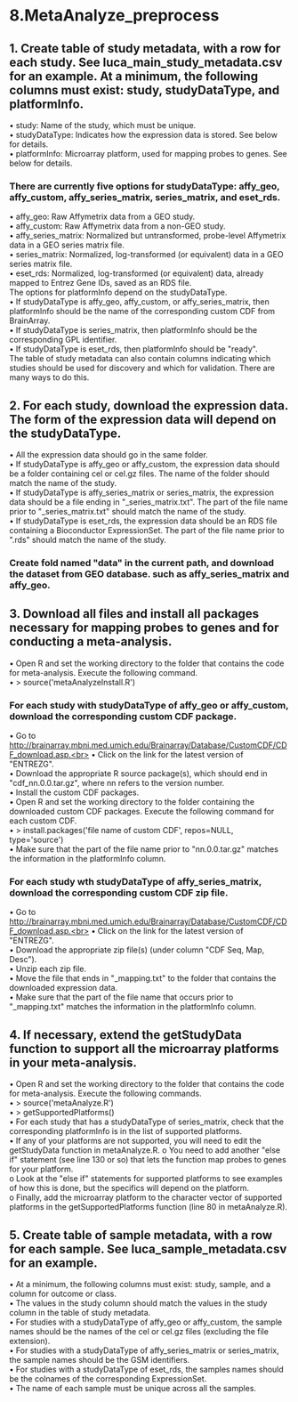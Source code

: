 # 8.MetaAnalyze_preprocess

## 1. Create table of study metadata, with a row for each study. See luca_main_study_metadata.csv for an example. At a minimum, the following columns must exist: study, studyDataType, and platformInfo.<br>
• study: Name of the study, which must be unique.<br>
• studyDataType: Indicates how the expression data is stored. See below for details.<br>
• platformInfo: Microarray platform, used for mapping probes to genes. See below for details.<br>

 ### There are currently five options for studyDataType: affy_geo, affy_custom, affy_series_matrix, series_matrix, and eset_rds.<br>
• affy_geo: Raw Affymetrix data from a GEO study.<br>
• affy_custom: Raw Affymetrix data from a non-GEO study.<br>
• affy_series_matrix: Normalized but untransformed, probe-level Affymetrix data in a GEO series matrix file.<br>
• series_matrix: Normalized, log-transformed (or equivalent) data in a GEO series matrix file.<br>
• eset_rds: Normalized, log-transformed (or equivalent) data, already mapped to Entrez Gene IDs, saved as an RDS file.<br>
The options for platformInfo depend on the studyDataType.<br>
• If studyDataType is affy_geo, affy_custom, or affy_series_matrix, then platformInfo should be the name of the corresponding custom CDF from BrainArray.<br>
• If studyDataType is series_matrix, then platformInfo should be the corresponding GPL identifier.<br>
• If studyDataType is eset_rds, then platformInfo should be "ready".<br>
The table of study metadata can also contain columns indicating which studies should be used for discovery and which for validation. There are many ways to do this.<br>

 
## 2. For each study, download the expression data. The form of the expression data will depend on the studyDataType.<br>
• All the expression data should go in the same folder.<br>
• If studyDataType is affy_geo or affy_custom, the expression data should be a folder containing cel or cel.gz files. The name of the folder should match the name of the study.<br>
• If studyDataType is affy_series_matrix or series_matrix, the expression data should be a file ending in "_series_matrix.txt". The part of the file name prior to "_series_matrix.txt" should match the name of the study.<br>
• If studyDataType is eset_rds, the expression data should be an RDS file containing a Bioconductor ExpressionSet. The part of the file name prior to ".rds" should match the name of the study.<br>

### Create fold named "data" in the current path, and download the dataset from GEO database. such as affy_series_matrix and affy_geo.<br>

## 3. Download all files and install all packages necessary for mapping probes to genes and for conducting a meta-analysis.<br>
• Open R and set the working directory to the folder that contains the code for meta-analysis. Execute the following command.<br>
• > source('metaAnalyzeInstall.R')<br>

### For each study with studyDataType of affy_geo or affy_custom, download the corresponding custom CDF package.<br>
• Go to http://brainarray.mbni.med.umich.edu/Brainarray/Database/CustomCDF/CDF_download.asp.<br>
• Click on the link for the latest version of "ENTREZG".<br>
• Download the appropriate R source package(s), which should end in "cdf_nn.0.0.tar.gz", where nn refers to the version number.<br>
• Install the custom CDF packages.<br>
• Open R and set the working directory to the folder containing the downloaded custom CDF packages. Execute the following command for each custom CDF.<br>
• > install.packages('file name of custom CDF', repos=NULL, type='source')<br>
• Make sure that the part of the file name prior to "nn.0.0.tar.gz" matches the information in the platformInfo column.<br>

### For each study wth studyDataType of affy_series_matrix, download the corresponding custom CDF zip file.<br>
• Go to http://brainarray.mbni.med.umich.edu/Brainarray/Database/CustomCDF/CDF_download.asp.<br>
• Click on the link for the latest version of "ENTREZG".<br>
• Download the appropriate zip file(s) (under column "CDF Seq, Map, Desc").<br>
• Unzip each zip file.<br>
• Move the file that ends in "_mapping.txt" to the folder that contains the downloaded expression data.<br>
• Make sure that the part of the file name that occurs prior to "_mapping.txt" matches the information in the platformInfo column.<br>

## 4. If necessary, extend the getStudyData function to support all the microarray platforms in your meta-analysis.<br>
• Open R and set the working directory to the folder that contains the code for meta-analysis. Execute the following commands.<br>
• > source('metaAnalyze.R')<br>
• > getSupportedPlatforms()<br>
• For each study that has a studyDataType of series_matrix, check that the corresponding platformInfo is in the list of supported platforms.<br>
• If any of your platforms are not supported, you will need to edit the getStudyData function in metaAnalyze.R. o You need to add another "else if" statement (see line 130 or so) that lets the function map probes to genes for your platform.<br>
	o Look at the "else if" statements for supported platforms to see examples of how this is done, but the specifics will depend on the platform.<br>
	o Finally, add the microarray platform to the character vector of supported platforms in the getSupportedPlatforms function (line 80 in metaAnalyze.R).<br>



## 5. Create table of sample metadata, with a row for each sample. See luca_sample_metadata.csv for an example.<br>
• At a minimum, the following columns must exist: study, sample, and a column for outcome or class.<br>
• The values in the study column should match the values in the study column in the table of study metadata.<br>
• For studies with a studyDataType of affy_geo or affy_custom, the sample names should be the names of the cel or cel.gz files (excluding the file extension).<br>
• For studies with a studyDataType of affy_series_matrix or series_matrix, the sample names should be the GSM identifiers.<br>
• For studies with a studyDataType of eset_rds, the samples names should be the colnames of the corresponding ExpressionSet.<br>
• The name of each sample must be unique across all the samples.<br>


